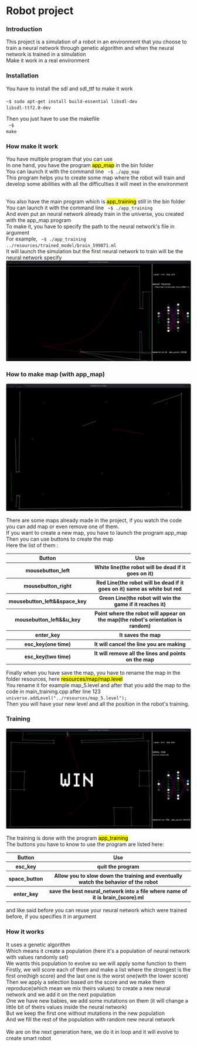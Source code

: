 <h1>Robot project</h1>


<h3>Introduction</h3>

This project is a simulation of a robot in an environment that you choose to train a neural network through genetic algorithm and when the neural network is trained in a simulation<br/>
Make it work in a real environment<br/>


<h3>Installation</h3>

You have to install the sdl and sdl_ttf to make it work<br/>
<code> ~$ sudo apt-get install build-essential libsdl-dev libsdl-ttf2.0-dev</code></br>


Then you just have to use the makefile<br/>
<code> ~$ make</code></br>


<h3>How make it work</h3>

You have multiple program that you can use<br/>
In one hand, you have the program <mark>app_map</mark> in the bin folder<br/>
You can launch it with the command line <code> ~$ ./app_map</code><br/>
This program helps you to create some map where the robot will train and develop some abilities with all the difficulties it will meet in the environment<br/>
<br/>

You also have the main program which is <mark>app_training</mark> still in the bin folder<br/>
You can launch it with the command line <code> ~$ ./app_training</code><br/>
And even put an neural network already train in the universe, you created with the app_map program<br/>
To make it, you have to specify the path to the neural network's file in argument<br/>
For example, <code> ~$ ./app_training ../resources/trained_model/brain_599071.ml</code><br/>
It will launch the simulation but the first neural network to train will be the neural network specify<br/>
![My Images](documentation/4.png)

<h3>How to make map (with app_map)</h3>

![My Images](documentation/5.png)

There are some maps already made in the project, if you watch the code you can add map or even remove one of them.<br/>
If you want to create a new map, you have to launch the program app_map<br/>
Then you can use buttons to create the map<br/>
Here the list of them :<br/>
<table>
    <tr>
        <th>Button</th>
        <th>Use</th>
    </tr>
    <tr>
        <th>mousebutton_left</th>
        <th>White line(the robot will be dead if it goes on it)</th>
    </tr>
    <tr>
        <th>mousebutton_right</th>
        <th>Red Line(the robot will be dead if it goes on it) same as white but red</th>
    </tr>
    <tr>
        <th>mousebutton_left&&space_key</th>
        <th>Green Line(the robot will win the game if it reaches it)</th>
    </tr>
    <tr>
        <th>mousebutton_left&&u_key</th>
        <th>Point where the robot will appear on the map(the robot's orientation is random)</th>
    </tr>
    <tr>
        <th>enter_key</th>
        <th>It saves the map</th>
    </tr>
    <tr>
        <th>esc_key(one time)</th>
        <th>It will cancel the line you are making</th>
    </tr>
    <tr>
        <th>esc_key(two time)</th>
        <th>It will remove all the lines and points on the map</th>
    </tr>
</table>

Finally when you have save the map, you have to rename the map in the folder resources, here <mark>resources/map/map.level</mark><br/>
You rename it for example map_5.level and after that you add the map to the code in main_training.cpp after line 123 <code>universe.addLevel("../resources/map_5.level");</code><br/>
Then you will have your new level and all the position in the robot's training.<br/>


<h3>Training</h3>

![My Images](documentation/3.png)

The training is done with the program <mark>app_training</mark><br/>
The buttons you have to know to use the program are listed here:<br/>
<table>
    <tr>
        <th>Button</th>
        <th>Use</th>
    </tr>
    <tr>
        <th>esc_key</th>
        <th>quit the program</th>
    </tr>
    <tr>
        <th>space_button</th>
        <th>Allow you to slow down the training and eventually watch the behavior of the robot</th>
    </tr>
    <tr>
        <th>enter_key</th>
        <th>save the best neural_network into a file where name of it is brain_{score}.ml</th>
    </tr>
</table>

and like said before you can reuse your neural network which were trained before, if you specifies it in argument<br/>


<h3>How it works</h3>

It uses a genetic algorithm<br/>
Which means it create a population (here it's a population of neural network with values randomly set)<br/>
We wants this population to evolve so we will apply some function to them<br/>
Firstly, we will score each of them and make a list where the strongest is the first one(high score) and the last one is the worst one(with the lower score)<br/>
Then we apply a selection based on the score and we make them reproduce(which mean we mix theirs values) to create a new neural network and we add it on the next population<br/>
One we have new babies, we add some mutations on them (it will change a little bit of theirs values inside the neural network)<br/>
But we keep the first one without mutations in the new population<br/>
And we fill the rest of the population with random new neural network<br/>
<br/>
We are on the next generation here, we do it in loop and it will evolve to create smart robot<br/>









